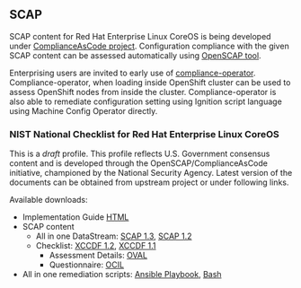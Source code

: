 ## SCAP

SCAP content for Red Hat Enterprise Linux CoreOS is being developed under [ComplianceAsCode project](https://github.com/ComplianceAsCode/content). Configuration compliance with the given SCAP content can be assessed automatically using [OpenSCAP tool](https://access.redhat.com/documentation/en-us/red_hat_enterprise_linux/8/html/security_hardening/scanning-the-system-for-security-compliance-and-vulnerabilities_security-hardening).

Enterprising users are invited to early use of [compliance-operator](https://github.com/openshift/compliance-operator). Compliance-operator, when loading inside OpenShift cluster can be used to assess OpenShift nodes from inside the cluster. Compliance-operator is also able to remediate configuration setting using Ignition script language using Machine Config Operator directly.

### NIST National Checklist for Red Hat Enterprise Linux CoreOS

This is a *draft* profile. This profile reflects U.S. Government consensus content and is developed through the OpenSCAP/ComplianceAsCode initiative, championed by the National Security Agency. Latest version of the documents can be obtained from upstream project or under following links.

Available downloads:
 * Implementation Guide [HTML](/cac/guides/ssg-ocp4-guide-coreos-ncp.html)
 * SCAP content
   * All in one DataStream: [SCAP 1.3](/cac/ssg-ocp4-ds.xml), [SCAP 1.2](/cac/ssg-ocp4-ds-1.2.xml)
   * Checklist: [XCCDF 1.2](/cac/ssg-ocp4-xccdf-1.2.xml), [XCCDF 1.1](/cac/ssg-ocp4-xccdf.xml)
     * Assessment Details: [OVAL](/cac/ssg-ocp4-oval.xml)
     * Questionnaire: [OCIL](/cac/ssg-ocp4-ocil.xml)
 * All in one remediation scripts: [Ansible Playbook](/cac/ansible/ocp4-playbook-coreos-ncp.yml), [Bash](/cac/bash/ocp4-script-coreos-ncp.sh)
